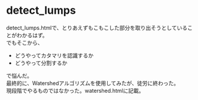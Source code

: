 detect_lumps
====

detect_lumps.htmlで、とりあえずもこもこした部分を取り出そうとしていることがわかるはず。  
でもそこから、

- どうやってカタマリを認識するか
- どうやって分割するか  

で悩んだ。  
最終的に、Watershedアルゴリズムを使用してみたが、徒労に終わった。  
現段階でやるものではなかった。watershed.htmlに記載。　　

